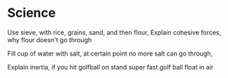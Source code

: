 # Science

Use sieve, with rice, grains, sand, and then flour,
Explain cohesive forces, why flour doesn't go through

Fill cup of water with salt, at certain point no more salt can go through, 

Explain inertia, if you hit golfball on stand super fast golf ball float in air
